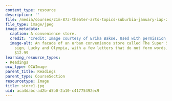 ```yaml
---
content_type: resource
description: ''
file: /media/courses/21m-873-theater-arts-topics-suburbia-january-iap-2008/aca4dabcad2bd5b02a10c41775492ec9_store1.jpg
file_type: image/jpeg
image_metadata:
  caption: A convenience store.
  credit: 'Credit: Image courtesy of Erika Bakse. Used with permission.'
  image-alt: An facade of an urban convenience store called The Super Store. On the
    sign, Lucky and Olympia, with a few letters that do not form words, followed by
    $12.99
learning_resource_types:
- Readings
ocw_type: OCWImage
parent_title: Readings
parent_type: CourseSection
resourcetype: Image
title: store1.jpg
uid: aca4dabc-ad2b-d5b0-2a10-c41775492ec9
---
```

